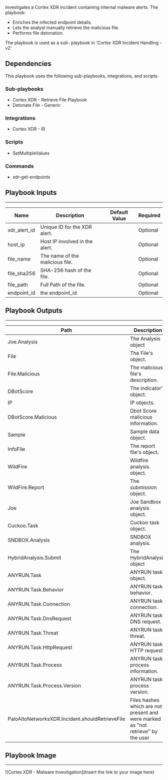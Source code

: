 Investigates a Cortex XDR incident containing internal malware alerts. The playbook:
- Enriches the infected endpoint details.
- Lets the analyst manually retrieve the malicious file.
- Performs file detonation.

The playbook is used as a sub- playbook in ‘Cortex XDR Incident Handling - v2’


## Dependencies
This playbook uses the following sub-playbooks, integrations, and scripts.

### Sub-playbooks
* Cortex XDR - Retrieve File Playbook
* Detonate File - Generic

### Integrations
* Cortex XDR - IR

### Scripts
* SetMultipleValues

### Commands
* xdr-get-endpoints

## Playbook Inputs
---

| **Name** | **Description** | **Default Value** | **Required** |
| --- | --- | --- | --- |
| xdr_alert_id | Unique ID for the XDR alert. |  | Optional |
| host_ip | Host IP involved in the alert. |  | Optional |
| file_name | The name of the malicious file. |  | Optional |
| file_sha256 | SHA-256 hash of the file. |  | Optional |
| file_path | Full Path of the file. |  | Optional |
| endpoint_id | the endpoint_id |  | Optional |

## Playbook Outputs
---

| **Path** | **Description** | **Type** |
| --- | --- | --- |
| Joe.Analysis | The Analysis object | unknown |
| File | The File's object. | unknown |
| File.Malicious | The malicious file's description. | unknown |
| DBotScore | The indicator's object. | unknown |
| IP | IP objects. | unknown |
| DBotScore.Malicious | Dbot Score malicious information. | unknown |
| Sample | Sample data object. | unknown |
| InfoFile | The report file's object. | unknown |
| WildFire | Wildfire analysis object. | unknown |
| WildFire.Report | The submission object. | unknown |
| Joe | Joe Sandbox analysis object. | unknown |
| Cuckoo.Task | Cuckoo task object. | unknown |
| SNDBOX.Analysis | SNDBOX analysis. | unknown |
| HybridAnalysis.Submit | The HybridAnalysis object | unknown |
| ANYRUN.Task | ANYRUN task object. | unknown |
| ANYRUN.Task.Behavior | ANYRUN task behavior. | unknown |
| ANYRUN.Task.Connection | ANYRUN task connection. | unknown |
| ANYRUN.Task.DnsRequest | ANYRUN task DNS request. | unknown |
| ANYRUN.Task.Threat | ANYRUN task threat. | unknown |
| ANYRUN.Task.HttpRequest | ANYRUN task HTTP request. | unknown |
| ANYRUN.Task.Process | ANYRUN task process information. | unknown |
| ANYRUN.Task.Process.Version | ANYRUN task process version. | unknown |
| PaloAltoNetworksXDR.Incident.shouldRetrieveFile | Files hashes which are not present and were marked as "not retrieve" by the user | unknown |

## Playbook Image
---
![Cortex XDR - Malware Investigation](Insert the link to your image here)